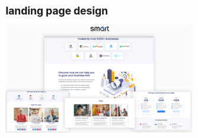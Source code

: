# landing page design

<img src='https://github.com/raihanhosen011/landing-page-1/blob/main/landing%20page%20template.png?raw=true' alt='landing page design' />
